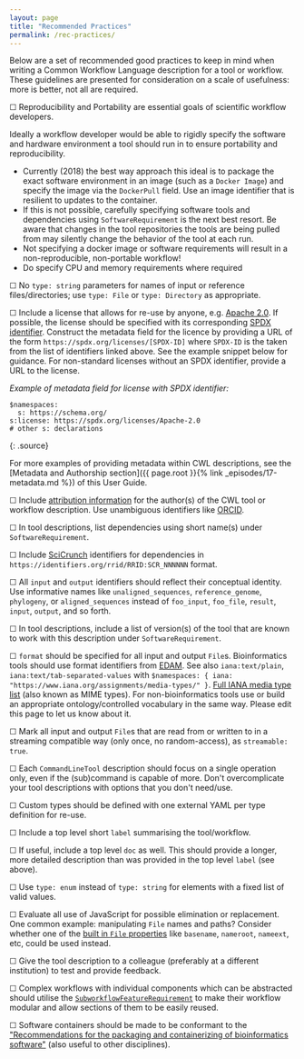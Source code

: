 ```yaml
---
layout: page
title: "Recommended Practices"
permalink: /rec-practices/
---
```


Below are a set of recommended good practices to keep in mind when writing a Common Workflow Language 
description for a tool or workflow. These guidelines are presented for consideration on a scale of 
usefulness: more is better, not all are required.

&#9744; Reproducibility and Portability are essential goals of scientific workflow developers. 

Ideally a workflow developer would be able to rigidly specify the software and hardware 
environment a tool should run in to ensure portability and reproducibility.

- Currently (2018) the best way approach this ideal is to package the exact software environment in an image 
(such as a `Docker Image`) and specify the image via the `DockerPull` field.  Use an image identifier that is 
resilient to updates to the container.
- If this is not possible, carefully specifying software tools and dependencies using `SoftwareRequirement` 
is the next best resort. Be aware that changes in the tool repositories the tools are being pulled from 
may silently change the behavior of the tool at each run.
- Not specifying a docker image or software requirements will result in a non-reproducible, 
  non-portable workflow!
- Do specify CPU and memory requirements where required

&#9744; No `type: string` parameters for names of input or reference
files/directories; use `type: File` or `type: Directory` as appropriate.

&#9744; Include a license that allows for re-use by anyone, e.g.
[Apache 2.0][apache-license]. If possible, the license should be specified with
its corresponding [SPDX identifier][spdx]. Construct the metadata field for the
licence by providing a URL of the form `https://spdx.org/licenses/[SPDX-ID]`
where `SPDX-ID` is the taken from the list of identifiers linked above. See the
example snippet below for guidance. For non-standard licenses without an SPDX
identifier, provide a URL to the license.

_Example of metadata field for license with SPDX identifier:_
~~~
$namespaces:
  s: https://schema.org/
s:license: https://spdx.org/licenses/Apache-2.0
# other s: declarations
~~~
{: .source}

For more examples of providing metadata within CWL descriptions, see the
[Metadata and Authorship section]({{ page.root }}{% link _episodes/17-metadata.md %})
of this User Guide.

&#9744; Include [attribution information][license-example] for the author(s) of
the CWL tool or workflow description. Use  unambiguous identifiers like
[ORCID][orcid].

&#9744; In tool descriptions, list dependencies using short name(s) under
`SoftwareRequirement`.

&#9744; Include [SciCrunch][scicrunch-issue] identifiers for dependencies in
`https://identifiers.org/rrid/RRID:SCR_NNNNNN` format.

&#9744; All `input` and `output` identifiers should reflect their conceptual
identity. Use informative names like `unaligned_sequences`, `reference_genome`,
`phylogeny`, or `aligned_sequences` instead of  `foo_input`, `foo_file`,
`result`, `input`, `output`, and so forth.

&#9744; In tool descriptions, include a list of version(s) of the tool that are
known to work with this description under `SoftwareRequirement`.

&#9744; `format` should be specified for all input and output `File`s.
Bioinformatics tools should use format identifiers from [EDAM][edam-example].
See also `iana:text/plain`, `iana:text/tab-separated-values` with
`$namespaces: { iana: "https://www.iana.org/assignments/media-types/" }`.
[Full IANA media type list][iana-types] (also known as MIME types). For
non-bioinformatics tools use or build an appropriate ontology/controlled
vocabulary in the same way. Please edit this page to let us know about it.

&#9744; Mark all input and output `File`s that are read from or written to in a
streaming compatible way (only once, no random-access), as `streamable: true`.

&#9744; Each `CommandLineTool` description should focus on a single operation
only, even if the (sub)command is capable of more. Don't overcomplicate your
tool descriptions with options that you don't need/use.

&#9744; Custom types should be defined with one external YAML per type
definition for re-use.

&#9744; Include a top level short `label` summarising the tool/workflow.

&#9744; If useful, include a top level `doc` as well. This should provide a
longer, more detailed description than was provided in the top level `label`
(see above).

&#9744; Use `type: enum` instead of `type: string` for elements with a fixed
list of valid values.

&#9744; Evaluate all use of JavaScript for possible elimination or replacement.
One common example: manipulating `File` names and paths? Consider whether one
of the [built in `File` properties][file-prop] like `basename`, `nameroot`,
`nameext`, etc, could be used instead.

&#9744; Give the tool description to a colleague (preferably at a different
institution) to test and provide feedback.

&#9744; Complex workflows with individual components which can be abstracted
should utilise the [`SubworkflowFeatureRequirement`][subworkflow] to make their
workflow modular and allow sections of them to be easily reused.

&#9744; Software containers should be made to be conformant to the ["Recommendations for the packaging and containerizing of bioinformatics software"][containers] (also useful to other disciplines).

[containers]: https://doi.org/10.12688/f1000research.15140.1
[apache-license]: https://spdx.org/licenses/Apache-2.0.html
[license-example]: https://github.com/ProteinsWebTeam/ebi-metagenomics-cwl/blob/master/workflows/emg-assembly.cwl#L200
[scicrunch-issue]: https://github.com/common-workflow-language/common-workflow-language/issues/scicrunch.org
[edam-example]: http://edamontology.org/format_1915
[iana-types]: https://www.iana.org/assignments/media-types/media-types.xhtml
[file-prop]: https://www.commonwl.org/v1.0/CommandLineTool.html#File
[orcid]: https://orcid.org
[subworkflow]: https://www.commonwl.org/v1.0/Workflow.html#SubworkflowFeatureRequirement
[spdx]: https://spdx.org/licenses/

